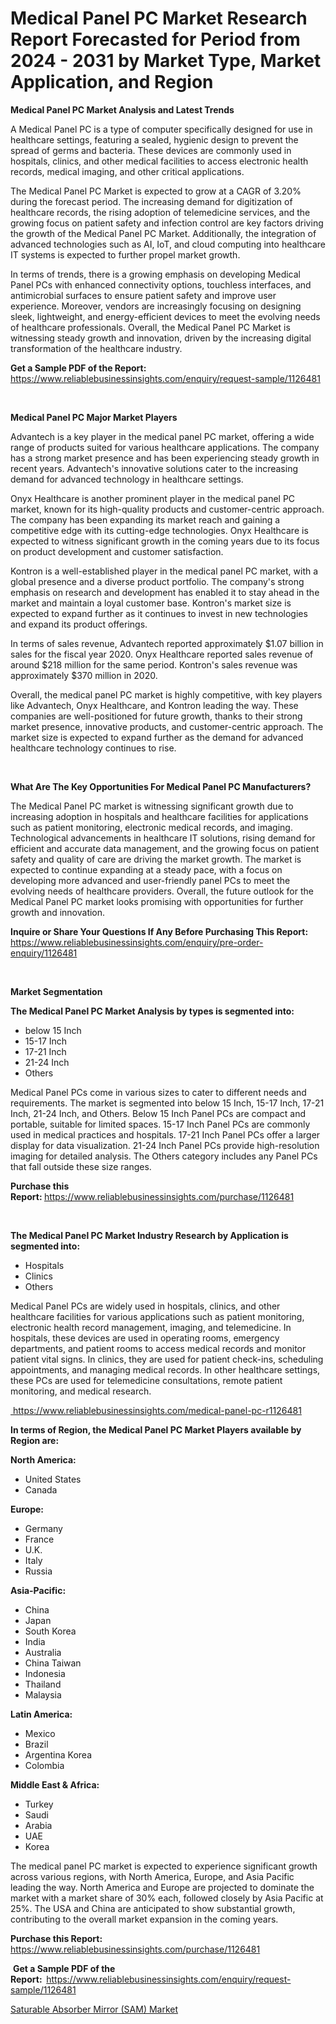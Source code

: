<p><h1>Medical Panel PC Market Research Report Forecasted for Period from 2024 -  2031 by Market Type, Market Application, and Region</h1></p><p><strong>Medical Panel PC Market Analysis and Latest Trends</strong></p>
<p><p>A Medical Panel PC is a type of computer specifically designed for use in healthcare settings, featuring a sealed, hygienic design to prevent the spread of germs and bacteria. These devices are commonly used in hospitals, clinics, and other medical facilities to access electronic health records, medical imaging, and other critical applications.</p><p>The Medical Panel PC Market is expected to grow at a CAGR of 3.20% during the forecast period. The increasing demand for digitization of healthcare records, the rising adoption of telemedicine services, and the growing focus on patient safety and infection control are key factors driving the growth of the Medical Panel PC Market. Additionally, the integration of advanced technologies such as AI, IoT, and cloud computing into healthcare IT systems is expected to further propel market growth.</p><p>In terms of trends, there is a growing emphasis on developing Medical Panel PCs with enhanced connectivity options, touchless interfaces, and antimicrobial surfaces to ensure patient safety and improve user experience. Moreover, vendors are increasingly focusing on designing sleek, lightweight, and energy-efficient devices to meet the evolving needs of healthcare professionals. Overall, the Medical Panel PC Market is witnessing steady growth and innovation, driven by the increasing digital transformation of the healthcare industry.</p></p>
<p><strong>Get a Sample PDF of the Report:&nbsp;</strong> <a href="https://www.reliablebusinessinsights.com/enquiry/request-sample/1126481">https://www.reliablebusinessinsights.com/enquiry/request-sample/1126481</a></p>
<p>&nbsp;</p>
<p><strong>Medical Panel PC Major Market Players</strong></p>
<p><p>Advantech is a key player in the medical panel PC market, offering a wide range of products suited for various healthcare applications. The company has a strong market presence and has been experiencing steady growth in recent years. Advantech's innovative solutions cater to the increasing demand for advanced technology in healthcare settings.</p><p>Onyx Healthcare is another prominent player in the medical panel PC market, known for its high-quality products and customer-centric approach. The company has been expanding its market reach and gaining a competitive edge with its cutting-edge technologies. Onyx Healthcare is expected to witness significant growth in the coming years due to its focus on product development and customer satisfaction.</p><p>Kontron is a well-established player in the medical panel PC market, with a global presence and a diverse product portfolio. The company's strong emphasis on research and development has enabled it to stay ahead in the market and maintain a loyal customer base. Kontron's market size is expected to expand further as it continues to invest in new technologies and expand its product offerings.</p><p>In terms of sales revenue, Advantech reported approximately $1.07 billion in sales for the fiscal year 2020. Onyx Healthcare reported sales revenue of around $218 million for the same period. Kontron's sales revenue was approximately $370 million in 2020.</p><p>Overall, the medical panel PC market is highly competitive, with key players like Advantech, Onyx Healthcare, and Kontron leading the way. These companies are well-positioned for future growth, thanks to their strong market presence, innovative products, and customer-centric approach. The market size is expected to expand further as the demand for advanced healthcare technology continues to rise.</p></p>
<p>&nbsp;</p>
<p><strong>What Are The Key Opportunities For Medical Panel PC Manufacturers?</strong></p>
<p><p>The Medical Panel PC market is witnessing significant growth due to increasing adoption in hospitals and healthcare facilities for applications such as patient monitoring, electronic medical records, and imaging. Technological advancements in healthcare IT solutions, rising demand for efficient and accurate data management, and the growing focus on patient safety and quality of care are driving the market growth. The market is expected to continue expanding at a steady pace, with a focus on developing more advanced and user-friendly panel PCs to meet the evolving needs of healthcare providers. Overall, the future outlook for the Medical Panel PC market looks promising with opportunities for further growth and innovation.</p></p>
<p><strong>Inquire or Share Your Questions If Any Before Purchasing This Report:</strong> <a href="https://www.reliablebusinessinsights.com/enquiry/pre-order-enquiry/1126481">https://www.reliablebusinessinsights.com/enquiry/pre-order-enquiry/1126481</a></p>
<p>&nbsp;</p>
<p><strong>Market Segmentation</strong></p>
<p><strong>The Medical Panel PC Market Analysis by types is segmented into:</strong></p>
<p><ul><li>below 15 Inch</li><li>15-17 Inch</li><li>17-21 Inch</li><li>21-24 Inch</li><li>Others</li></ul></p>
<p><p>Medical Panel PCs come in various sizes to cater to different needs and requirements. The market is segmented into below 15 Inch, 15-17 Inch, 17-21 Inch, 21-24 Inch, and Others. Below 15 Inch Panel PCs are compact and portable, suitable for limited spaces. 15-17 Inch Panel PCs are commonly used in medical practices and hospitals. 17-21 Inch Panel PCs offer a larger display for data visualization. 21-24 Inch Panel PCs provide high-resolution imaging for detailed analysis. The Others category includes any Panel PCs that fall outside these size ranges.</p></p>
<p><strong>Purchase this Report:&nbsp;</strong><a href="https://www.reliablebusinessinsights.com/purchase/1126481">https://www.reliablebusinessinsights.com/purchase/1126481</a></p>
<p>&nbsp;</p>
<p><strong>The Medical Panel PC Market Industry Research by Application is segmented into:</strong></p>
<p><ul><li>Hospitals</li><li>Clinics</li><li>Others</li></ul></p>
<p><p>Medical Panel PCs are widely used in hospitals, clinics, and other healthcare facilities for various applications such as patient monitoring, electronic health record management, imaging, and telemedicine. In hospitals, these devices are used in operating rooms, emergency departments, and patient rooms to access medical records and monitor patient vital signs. In clinics, they are used for patient check-ins, scheduling appointments, and managing medical records. In other healthcare settings, these PCs are used for telemedicine consultations, remote patient monitoring, and medical research.</p></p>
<p><a href="https://www.reliablebusinessinsights.com/medical-panel-pc-r1126481">&nbsp;https://www.reliablebusinessinsights.com/medical-panel-pc-r1126481</a></p>
<p><strong>In terms of Region, the Medical Panel PC Market Players available by Region are:</strong></p>
<p>
    <p> <strong> North America: </strong>
        <ul>
            <li>United States</li>
            <li>Canada</li>
        </ul>
        </p> 
    <p> <strong> Europe: </strong>
        <ul>
            <li>Germany</li>
            <li>France</li>
            <li>U.K.</li>
            <li>Italy</li>
            <li>Russia</li>
        </ul>
        </p> 
    <p> <strong> Asia-Pacific: </strong>
        <ul>
            <li>China</li>
            <li>Japan</li>
            <li>South Korea</li>
            <li>India</li>
            <li>Australia</li>
            <li>China Taiwan</li>
            <li>Indonesia</li>
            <li>Thailand</li>
            <li>Malaysia</li>
        </ul>
        </p> 
    <p> <strong> Latin America: </strong>
        <ul>
            <li>Mexico</li>
            <li>Brazil</li>
            <li>Argentina Korea</li>
            <li>Colombia</li>
        </ul>
        </p> 
    <p> <strong> Middle East & Africa: </strong>
        <ul>
            <li>Turkey</li>
            <li>Saudi</li>
            <li>Arabia</li>
            <li>UAE</li>
            <li>Korea</li>
        </ul>
    </p>
    </p>
<p><p>The medical panel PC market is expected to experience significant growth across various regions, with North America, Europe, and Asia Pacific leading the way. North America and Europe are projected to dominate the market with a market share of 30% each, followed closely by Asia Pacific at 25%. The USA and China are anticipated to show substantial growth, contributing to the overall market expansion in the coming years.</p></p>
<p><strong>Purchase this Report: </strong><a href="https://www.reliablebusinessinsights.com/purchase/1126481">https://www.reliablebusinessinsights.com/purchase/1126481</a></p>
<p>&nbsp;<strong>Get a Sample PDF of the Report:&nbsp;&nbsp;</strong><a href="https://www.reliablebusinessinsights.com/enquiry/request-sample/1126481">https://www.reliablebusinessinsights.com/enquiry/request-sample/1126481</a></p>
<p><strong></strong></p>
<p><p><a href="https://view.publitas.com/reportprime-1/saturable-absorber-mirror-sam-market-outlook-complete-industry-analysis-2024-to-2031/">Saturable Absorber Mirror (SAM) Market</a></p></p>